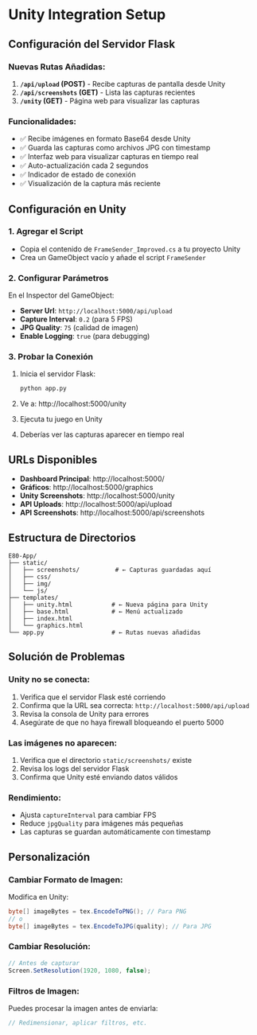 # Unity Integration Setup

## Configuración del Servidor Flask

### Nuevas Rutas Añadidas:

1. **`/api/upload` (POST)** - Recibe capturas de pantalla desde Unity
2. **`/api/screenshots` (GET)** - Lista las capturas recientes
3. **`/unity` (GET)** - Página web para visualizar las capturas

### Funcionalidades:

- ✅ Recibe imágenes en formato Base64 desde Unity
- ✅ Guarda las capturas como archivos JPG con timestamp
- ✅ Interfaz web para visualizar capturas en tiempo real
- ✅ Auto-actualización cada 2 segundos
- ✅ Indicador de estado de conexión
- ✅ Visualización de la captura más reciente

## Configuración en Unity

### 1. Agregar el Script
- Copia el contenido de `FrameSender_Improved.cs` a tu proyecto Unity
- Crea un GameObject vacío y añade el script `FrameSender`

### 2. Configurar Parámetros
En el Inspector del GameObject:
- **Server Url**: `http://localhost:5000/api/upload`
- **Capture Interval**: `0.2` (para 5 FPS)
- **JPG Quality**: `75` (calidad de imagen)
- **Enable Logging**: `true` (para debugging)

### 3. Probar la Conexión
1. Inicia el servidor Flask:
   ```bash
   python app.py
   ```

2. Ve a: http://localhost:5000/unity

3. Ejecuta tu juego en Unity

4. Deberías ver las capturas aparecer en tiempo real

## URLs Disponibles

- **Dashboard Principal**: http://localhost:5000/
- **Gráficos**: http://localhost:5000/graphics
- **Unity Screenshots**: http://localhost:5000/unity
- **API Uploads**: http://localhost:5000/api/upload
- **API Screenshots**: http://localhost:5000/api/screenshots

## Estructura de Directorios

```
E80-App/
├── static/
│   ├── screenshots/          # ← Capturas guardadas aquí
│   ├── css/
│   ├── img/
│   └── js/
├── templates/
│   ├── unity.html           # ← Nueva página para Unity
│   ├── base.html            # ← Menú actualizado
│   ├── index.html
│   └── graphics.html
└── app.py                   # ← Rutas nuevas añadidas
```

## Solución de Problemas

### Unity no se conecta:
1. Verifica que el servidor Flask esté corriendo
2. Confirma que la URL sea correcta: `http://localhost:5000/api/upload`
3. Revisa la consola de Unity para errores
4. Asegúrate de que no haya firewall bloqueando el puerto 5000

### Las imágenes no aparecen:
1. Verifica que el directorio `static/screenshots/` existe
2. Revisa los logs del servidor Flask
3. Confirma que Unity esté enviando datos válidos

### Rendimiento:
- Ajusta `captureInterval` para cambiar FPS
- Reduce `jpgQuality` para imágenes más pequeñas
- Las capturas se guardan automáticamente con timestamp

## Personalización

### Cambiar Formato de Imagen:
Modifica en Unity:
```csharp
byte[] imageBytes = tex.EncodeToPNG(); // Para PNG
// o
byte[] imageBytes = tex.EncodeToJPG(quality); // Para JPG
```

### Cambiar Resolución:
```csharp
// Antes de capturar
Screen.SetResolution(1920, 1080, false);
```

### Filtros de Imagen:
Puedes procesar la imagen antes de enviarla:
```csharp
// Redimensionar, aplicar filtros, etc.
```

